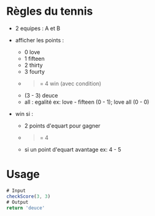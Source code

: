 # Règles du tennis

- 2 equipes : A et B
- afficher les points : 
  - 0 love
  - 1 fifteen
  - 2 thirty
  - 3 fourty
  - >= 4 win (avec condition)
  - (3 - 3) deuce
  - all : egalité
ex: love - fifteen (0 - 1); love all (0 - 0)

- win si : 
  - 2 points d'equart pour gagner
  - >= 4
  - si un point d'equart avantage ex: 4 - 5

# Usage

```js
# Input
checkScore(3, 3)
# Output
return 'deuce'
```
